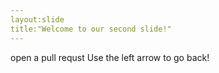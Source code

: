 ```yaml
---
layout:slide
title:"Welcome to our second slide!"
---
```

open a pull requst
Use the left arrow to go back!
